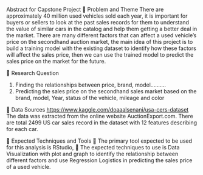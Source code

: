 Abstract for Capstone Project 
	Problem and Theme
There are approximately 40 million used vehicles sold each year, it is important for buyers or sellers to look at the past sales records for them to understand the value of similar cars in the catalog and help them getting a better deal in the market. There are many different factors that can affect a used vehicle’s price on the secondhand auction market, the main idea of this project is to build a training model with the existing dataset to identify how these factors will affect the sales price, then we can use the trained model to predict the sales price on the market for the future. 

	Research Question
1.	Finding the relationships between price, brand, model……….
2.	Predicting the sales price on the secondhand sales market based on the brand, model, Year, status of the vehicle, mileage and color 

	Data Sources
https://www.kaggle.com/doaaalsenani/usa-cers-dataset
The data was extracted from the online website AuctionExport.com. There are total 2499 US car sales record in the dataset with 12 features describing for each car.

	Expected Techniques and Tools
	The primary tool expected to be used for this analysis is RStudio, 
	The expected techniques to use is Data Visualization with plot and graph to identify the relationship between different factors and use Regression Logistics in predicting the sales price of a used vehicle.
